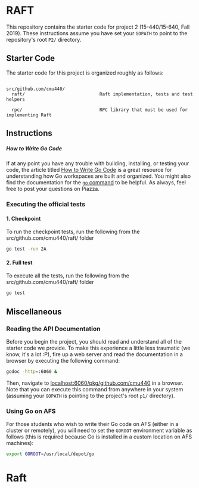 # RAFT

This repository contains the starter code for project 2 (15-440/15-640, Fall 2019).
These instructions assume you have set your `GOPATH` to point to the repository's
root `P2/` directory.

## Starter Code

The starter code for this project is organized roughly as follows:

```

src/github.com/cmu440/
  raft/                            Raft implementation, tests and test helpers

  rpc/                             RPC library that must be used for implementing Raft

```

## Instructions

##### How to Write Go Code

If at any point you have any trouble with building, installing, or testing your code, the article
titled [How to Write Go Code](http://golang.org/doc/code.html) is a great resource for understanding
how Go workspaces are built and organized. You might also find the documentation for the
[`go` command](http://golang.org/cmd/go/) to be helpful. As always, feel free to post your questions
on Piazza.

### Executing the official tests

#### 1. Checkpoint

To run the checkpoint tests, run the following from the src/github.com/cmu440/raft/ folder

```bash
go test -run 2A
```

#### 2. Full test

To execute all the tests, run the following from the src/github.com/cmu440/raft/ folder

```bash
go test
```

## Miscellaneous

### Reading the API Documentation

Before you begin the project, you should read and understand all of the starter code we provide.
To make this experience a little less traumatic (we know, it's a lot :P),
fire up a web server and read the documentation in a browser by executing the following command:

```sh
godoc -http=:6060 &
```

Then, navigate to [localhost:6060/pkg/github.com/cmu440](http://localhost:6060/pkg/github.com/cmu440) in a browser.
Note that you can execute this command from anywhere in your system (assuming your `GOPATH`
is pointing to the project's root `p1/` directory).

### Using Go on AFS

For those students who wish to write their Go code on AFS (either in a cluster or remotely), you will
need to set the `GOROOT` environment variable as follows (this is required because Go is installed
in a custom location on AFS machines):

```bash
export GOROOT=/usr/local/depot/go
```
# Raft
